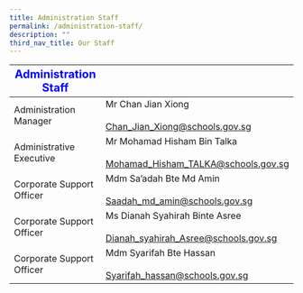 ```yaml
---
title: Administration Staff
permalink: /administration-staff/
description: ""
third_nav_title: Our Staff
---
```

|   <strong style="color: blue; font-size: 20px;">Administration Staff</strong>                        |                                                                            |
|---------------------------|----------------------------------------------------------------------------|
| Administration Manager    | Mr Chan Jian Xiong<br><br><a href="mailto:CHAN_Jian_Xiong@schools.gov.sg">Chan_Jian_Xiong@schools.gov.sg</a>                   |
| Administrative Executive  | Mr Mohamad Hisham Bin Talka<br><br><a href="mailto:Mohamad_Hisham_TALKA@schools.gov.sg">Mohamad_Hisham_TALKA@schools.gov.sg</a>     |
| Corporate Support Officer | Mdm Sa’adah  Bte Md Amin<br><br><a href="mailto:saadah_md_amin@schools.gov.sg">Saadah_md_amin@schools.gov.sg</a>              |
| Corporate Support Officer| Ms Dianah Syahirah Binte Asree<br><br><a href="mailto:Dianah_syahirah_Asree@schools.gov.sg">Dianah_syahirah_Asree@schools.gov.sg</a> |
| Corporate Support Officer | Mdm Syarifah Bte Hassan<br><br><a href="mailto:syarifah_hassan@schools.gov.sg">Syarifah_hassan@schools.gov.sg</a>              |
